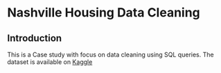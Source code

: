 # Nashville Housing Data Cleaning


## Introduction

This is a Case study with focus on data cleaning using SQL queries.
The dataset is available on [Kaggle](https://www.kaggle.com/tmthyjames/nashville-housing-data)

